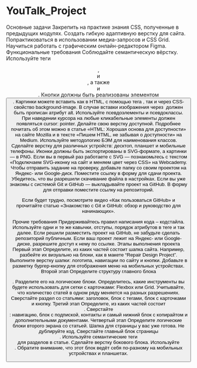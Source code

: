 # YouTalk_Project
Основные задачи
Закрепить на практике знания CSS, полученные в предыдущих модулях.
Создать гибкую адаптивную верстку для сайта.
Попрактиковаться в использовании медиа-запросов и CSS Grid.
Научиться работать с графическим онлайн-редактором Figma.
Функциональные требования
Соблюдайте семантическую вёрстку. Используйте теги <header>, <main> и <footer>, а также <section> и <article>. Кнопки должны быть реализованы элементом <button>. Картинки можете вставить как в HTML, с помощью тега <img>, так и через CSS-свойство background-image. В случае вставки изображения через <img> должен быть прописан атрибут alt.
Используйте псевдоэлементы и псевдоклассы.
При наведении курсора на любые кликабельные элементы должен появляться cursor: pointer.
Делайте свою верстку доступной. Подробнее почитать об этом можно в статье «HTML: Хорошая основа для доступности» на сайте Mozilla и в тексте «Пишем HTML, не забывая о доступности» на Medium.
Используйте методологию БЭМ для наименования классов.
Сделайте верстку для различных устройств: десктоп, планшет и мобильные телефоны.
Иконки должны быть экспортированы в SVG-формате, а картинки — в PNG. Если вы в первый раз работаете с SVG — познакомьтесь с текстом «Подключаем SVG-иконку на сайт и меняем цвет через CSS» на Webcademy.
Чтобы отправить задание на проверку, добавьте папку со своим проектом на Яндекс- или Google-диск. Поместите ссылку в форму для сдачи проекта.
Убедитесь, что вы разрешили скачивание файла в настройках.
Если вы уже знакомы с системой Git и GitHub — выкладывайте проект на GitHub. В форму для отправки поместите ссылку на репозиторий.

Если будет трудно, посмотрите видео «Как пользоваться GitHub» и прочитайте статью «Знакомство с Git и GitHub: обзор и руководство для начинающих».

Прочие требования
Придерживайтесь правил написания кода – кодстайла. Используйте одни и те же кавычки, отступы, порядок атрибутов в теге и так далее.
Если решили разместить проект на GitHub, не забудьте сделать репозиторий публичным.
Если ваш проект лежит на Яндекс- или Google-диске, разрешите доступ к нему по ссылке.
Этапы выполнения проекта
Первый этап
Определите, из каких частей состоит шапка сайта. Например, разбейте их визуально на блоки, как в макете “Repair Design Project”.
Выполните верстку шапки: логотипа, навигации по сайту и кнопки.
Добавьте в разметку бургер-кнопку для отображения меню на мобильных устройствах.
Второй этап
Определите структуру главного блока <main>. Разделите его на логические блоки.
Определитесь, какие инструменты вы будете использовать для сетки с карточками: Flexbox или Grid. Учитывайте, что количество статей в одном ряду меняется на разных разрешениях.
Сверстайте раздел со статьями: заголовок, блок с тегами, блок с карточками и кнопку.
Третий этап
Определите, из каких частей состоит <footer>.
Сверстайте <footer>: навигацию, блок с подпиской, контакты и самый нижний блок с копирайтом и дополнительными документами.
Четвертый этап
Определите логические блоки второго экрана со статьей. Шапка для страницы у вас уже готова. Не дублируйте код.
Сверстайте главный блок страницы <main>. Используйте семантические теги <section> для разделов в статье.
Сделайте верстку бокового блока. Используйте <aside>. Обратите внимание, что этот блок ведёт себя по-разному на мобильных устройствах и планшетах.
